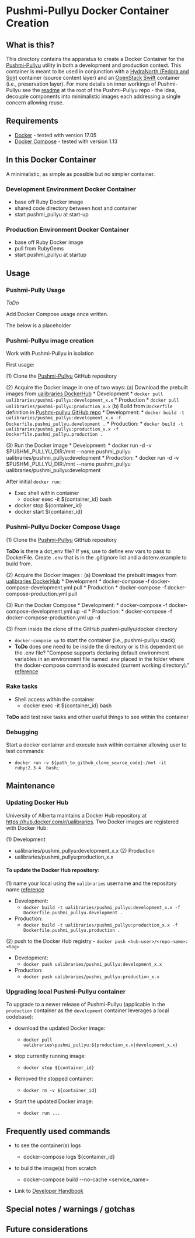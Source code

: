 # Pushmi-Pullyu Docker Container Creation #

## What is this? ##

This directory contains the apparatus to create a Docker Container for the [Pushmi-Pullyu](https://github.com/ualbertalib/pushmi_pullyu/blob/master/README.md) utility in both a development and production context. This container is meant to be used in conjunction with a [HydraNorth (Fedora and Solr)](https://github.com/ualbertalib/di_docker_hydranorth) container (source content layer) and an [OpenStack Swift](https://github.com/ualbertalib/DIDocker_Swift) container (i.e., preservation layer). For more details on inner workings of Pushmi-Pullyu see the [readme](https://github.com/ualbertalib/pushmi_pullyu/blob/master/README.md) at the root of the Pushmi-Pullyu repo - the idea, decouple components into minimalistic images each addressing a single concern allowing reuse.



## Requirements ##

* [Docker](https://docs.docker.com/engine/installation/) - tested with version 17.05 
* [Docker Compose](https://docs.docker.com/compose/install/) - tested with version 1.13



## In this Docker Container ##

A minimalistic, as simple as possible but no simpler container. 

### Development Environment Docker Container ###

* base off Ruby Docker image
* shared code directory between host and container 
* start pushmi_pullyu at start-up


### Production Environment Docker Container ###

* base off Ruby Docker image
* pull from RubyGems
* start pushmi_pullyu at startup



## Usage ##

### Pushmi-Pully Usage ###

*ToDo*

Add Docker Compose usage once written. 

The below is a placeholder


### Pushmi-Pullyu image creation ###

Work with Pushmi-Pullyu in isolation

First usage:

  (1) Clone the [Pushmi-Pullyu](https://github.com/ualbertalib/pushmi_pullyu/) GitHub repository

  (2) Acquire the Docker image in one of two ways:
    (a) Download the prebuilt images from [ualibraries DockerHub](https://hub.docker.com/r/ualibraries/) 
      * Development
        * `docker pull ualibraries/pushmi-pullyu:development_x.x`
      * Production 
        * `docker pull ualibraries/pushmi-pullyu:production_x.x`
    (b) Build from `Dockerfile` definition in [Pushmi-pullyu GitHub repo](https://github.com/ualbertalib/pushmi_pullyu/docker) 
      * Development:
        * `docker build -t ualibraries/pushmi_pullyu:development_x.x -f Dockerfile.pushmi_pullyu.development .` 
      * Production:
        * `docker build -t ualibraries/pushmi_pullyu:production_x.x -f Dockerfile.pushmi_pullyu.production .` 

  (3) Run the Docker image 
      * Development:
        * docker run -d -v $PUSHMI_PULLYU_DIR:/mnt --name pushmi_pullyu ualibraries/pushmi_pullyu:development
      * Production:
        * docker run -d -v $PUSHMI_PULLYU_DIR:/mnt --name pushmi_pullyu ualibraries/pushmi_pullyu:development


After initial `docker run`:

  * Exec shell within container
    * docker exec -it ${container_id}  bash
  * docker stop ${container_id}
  * docker start ${container_id}




### Pushmi-Pullyu Docker Compose Usage ###

(1) Clone the [Pushmi-Pullyu](https://github.com/ualbertalib/pushmi_pullyu/) GitHub repository

**ToDo** is there a dot_env file? If yes, use to define env vars to pass to DockerFile. Create `.env` that is in the .gitignore list and a dotenv.example to build from. 

(2) Acquire the Docker images :
  (a) Download the prebuilt images from [ualibraries DockerHub](https://hub.docker.com/r/ualibraries/) 
    * Development
      * docker-compose -f docker-compose-development.yml pull 
    * Production 
      * docker-compose -f docker-compose-production.yml pull

(3) Run the Docker Compose 
    * Development:
      * docker-compose -f docker-compose-development.yml up -d 
    * Production:
      * docker-compose -f docker-compose-production.yml up -d 



(3) From inside the clone of the GitHub pushmi-pullyu/docker directory
  * `docker-compose up` to start the container (i.e., pushmi-pullyu stack) 
  * **ToDo** does one need to be inside the directory or is this dependent on the .env file? "Compose supports declaring default environment variables in an environment file named .env placed in the folder where the docker-compose command is executed (current working directory)." [reference](https://docs.docker.com/compose/env-file/)


### Rake tasks ###

* Shell access within the container
  * docker exec -it ${container_id}  bash 

**ToDo** add test rake tasks and other useful things to see within the container


### Debugging ###

Start a docker container and execute `bash` within container allowing user to test commands:

* `docker run -v ${path_to_github_clone_source_code}:/mnt -it  ruby:2.3.4  bash;`


## Maintenance ##

### Updating Docker Hub ###

University of Alberta maintains a Docker Hub repository at https://hub.docker.com/r/ualibraries. Two Docker images are registered with Docker Hub:

(1) Development 
  * ualibraries/pushmi_pullyu:development_x.x
(2) Production 
  * ualibraries/pushmi_pullyu:production_x.x

#### To update the Docker Hub repository: ####

(1) name your local using the `ualibraries` username and the repository name [reference](https://docs.docker.com/docker-hub/repos/#pushing-a-repository-image-to-docker-hub)
  * Development:
    * `docker build -t ualibraries/pushmi_pullyu:development_x.x -f Dockerfile.pushmi_pullyu.development .` 
  * Production:
    * `docker build -t ualibraries/pushmi_pullyu:production_x.x -f Dockerfile.pushmi_pullyu.production .` 

(2) push to the Docker Hub registry - `docker push <hub-user>/<repo-name>:<tag>`
  * Development:
    * `docker push ualibraries/pushmi_pullyu:development_x.x` 
  * Production:
    * `docker push ualibraries/pushmi_pullyu:production_x.x` 



### Upgrading local Pushmi-Pullyu container ###

To upgrade to a newer release of Pushmi-Pullyu (applicable in the `production` container as the `development` container leverages a local codebase):

* download the updated Docker image:
  * `docker pull ualibraries\pushmi_pullyu:${production_x.x|development_x.x}` 

* stop currently running image:
  * `docker stop ${container_id}` 

* Removed the stopped container:
  * `docker rm -v ${container_id}` 

* Start the updated Docker image: 
  * `docker run ...`



## Frequently used commands ##

* to see the container(s) logs
  * docker-compose logs ${container_id} 

* to build the image(s) from scratch
  * docker-compose build --no-cache <service_name> 

* Link to [Developer Handbook](https://github.com/ualbertalib/Developer-Handbook/blob/master/docker/README.md#Frequently-used-commands)


## Special notes / warnings / gotchas


## Future considerations ##
